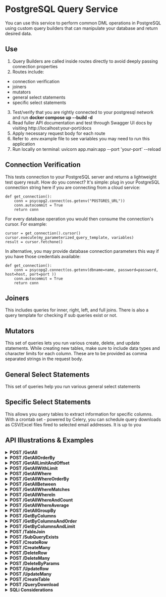 # PostgreSQL Query Service

You can use this service to perform common DML operations in PostgreSQL
using custom query builders that can manipulate your database and return
desired data.

## Use

1. Query Builders are called inside routes directly to avoid deeply passing connection properties
2. Routes include:

- connection verification
- joiners
- mutators
- general select statements
- specific select statements

3. Test/verify that you are rightly connected to your postgresql network and run **docker compose up --build -d**
4. Read fuller API documentation and test through Swagger UI docs by visiting http://localhost:your-port/docs
5. Apply necessary request body for each route
6. Refer to .env.example file to see variables you may need to run this application
7. Run locally on terminal: uvicorn app.main:app --port 'your-port' --reload

## Connection Verification

This tests connection to your PostgreSQL server and returns a lightweight test query result. How do you connect? It's
simple: plug in your PostgreSQL connection string here if you are connecting from a cloud service:

```code
def get_connection():
    conn = psycopg2.connect(os.getenv("POSTGRES_URL"))
    conn.autocommit = True
    return conn
```

For every database operation you would then consume the connection's cursor. For example:

```code
cursor = get_connection().cursor()
cursor.execute(my_parameterized_query_template, variables)
result = cursor.fetchone()
```

In alternative, you may provide database connection parameters this way if you have those credentials available:

```code
def get_connection():
    conn = psycopg2.connect(os.getenv(dbname=name, password=password, host=host, port=port ))
    conn.autocommit = True
    return conn
```

## Joiners

This includes queries for inner, right, left, and full joins. There is also a query template for checking if sub queries exist or not.

## Mutators

This set of queries lets you run various create, delete, and update statements. While creating new tables, make sure to include
data types and character limits for each column. These are to be provided as comma separated strings in the request body.

## General Select Statements

This set of queries help you run various general select statements

## Specific Select Statements

This allows you query tables to extract information for specific columns. With a crontab set - powered by Celery, you can schedule query downloads as CSV/Excel files fired to selected email addresses. It is up to you

## API Illustrations & Examples

<details>
<summary><strong>POST /GetAll</strong></summary>

```json
{
  "table": "example_string"
}
```

</details>

<details>
<summary><strong>POST /GetAllOrderBy</strong></summary>

```json
{
  "order": "example_string"
}
```

</details>

<details>
<summary><strong>POST /GetAllLimitAndOffset</strong></summary>

```json
{
  "limit": 123,
  "offset": 123
}
```

</details>

<details>
<summary><strong>POST /GetAllWithLimit</strong></summary>

```json
{
  "limit": 123
}
```

</details>

<details>
<summary><strong>POST /GetAllWhere</strong></summary>

```json
{
  "conditions": ["example_string"]
}
```

</details>

<details>
<summary><strong>POST /GetAllWhereOrderBy</strong></summary>

```json
{
  "order": "example_string"
}
```

</details>

<details>
<summary><strong>POST /GetAllBetween</strong></summary>

```json
{
  "column": "example_string",
  "start": "example_string",
  "end": "example_string"
}
```

</details>

<details>
<summary><strong>POST /GetAllWhereMatches</strong></summary>

```json
{
  "column": "example_string",
  "wild_card": "example"
}
```

</details>

<details>
<summary><strong>POST /GetAllWhereIn</strong></summary>

```json
{
  "column": "example_string",
  "search_parameters": ["example_string"]
}
```

</details>

<details>
<summary><strong>POST /GetAllWhereAndCount</strong></summary>

```json
{
  "primary_column": "example_string",
  "secondary_column": "example_string",
  "search_parameter": "example"
}
```

</details>

<details>
<summary><strong>POST /GetAllWhereAverage</strong></summary>

```json
{}
```

</details>

<details>
<summary><strong>POST /GetAllGroupBy</strong></summary>

```json
{
  "primary_column": "example_string",
  "secondary_column": "example_string"
}
```

</details>

<details>
<summary><strong>POST /GetByColumns</strong></summary>

```json
{
  "columns": ["example_string"]
}
```

</details>

<details>
<summary><strong>POST /GetByColumnsAndOrder</strong></summary>

```json
{
  "order": "example_string"
}
```

</details>

<details>
<summary><strong>POST /GetByColumnsAndLimit</strong></summary>

```json
{
  "limit": 123
}
```

</details>

<details>
<summary><strong>POST /TableJoin</strong></summary>

```json
{
  "columns": ["example_string"],
  "primary_table": "example_string",
  "secondary_table": "example_string",
  "common_key": "example_string"
}
```

</details>

<details>
<summary><strong>POST /SubQueryExists</strong></summary>

```json
{
  "primary_column": "example_string",
  "primary_table": "example_string",
  "sub_query_select": "example_string",
  "sub_query_table": "example_string",
  "sub_query_where_column": "example_string",
  "sub_query_where_value": "example_string"
}
```

</details>

<details>
<summary><strong>POST /CreateRow</strong></summary>

```json
{
  "columns": ["example_string"],
  "table": "example_string",
  "values": ["example"]
}
```

</details>

<details>
<summary><strong>POST /CreateMany</strong></summary>

```json
{
  "columns": ["example_string"],
  "table": "example_string",
  "values": [["example"]]
}
```

</details>

<details>
<summary><strong>POST /DeleteRow</strong></summary>

```json
{
  "table": "example_string",
  "id": "example",
  "primary_column": "example_string"
}
```

</details>

<details>
<summary><strong>POST /DeleteMany</strong></summary>

```json
{
  "table": "example_string",
  "primary_key": ["example"]
}
```

</details>

<details>
<summary><strong>POST /DeleteByParams</strong></summary>

```json
{
  "conditions": ["example_string"]
}
```

</details>

<details>
<summary><strong>POST /UpdateRow</strong></summary>

```json
{
  "table": "example_string",
  "primary_column": "example_string",
  "set_value": "example_string",
  "secondary_column": "example_string",
  "where_value": "example_string"
}
```

</details>

<details>
<summary><strong>POST /UpdateMany</strong></summary>

```json
{
  "table": "example_string",
  "set_columns": ["example_string"],
  "set_values": ["example"],
  "where_value": "example",
  "where_column": "example_string"
}
```

</details>

<details>
<summary><strong>POST /CreateTable</strong></summary>

```json
{
  "table_name": "example_string",
  "column_names_with_properties": ["example_string"]
}
```

</details>

<details>
<summary><strong>POST /QueryDownload</strong></summary>

```json
{
  "query": "example_string",
  "file_name": "example_string",
  "recipient": "example_string",
  "sender": "example_string",
  "password": "example_string",
  "role": "example_string",
  "subject": "example_string",
  "message": "example_string",
  "email_server": "example_string"
}
```

</details>

<details>
<summary><strong>SQLi Considerations</strong></summary>
<section>Query Builders might be susceptible to SQL injections, and to combat this, an SQLi validator is
called at the top level of every route to track if failing the rules of parameterized queries. Normally,
you should try to prevent using various dangerous PostgreSQL statements which are set aside to trigger 
query failure from the onset within any given route. This error is sent to either your logger or HTTP Response.
</section>

<p>1. Define SQLi patterns you would like to catch: </p>

```code
SQLI_PATTERNS = [
    r"\b(SELECT|INSERT|UPDATE|DELETE|DROP|UNION|ALTER|CREATE|EXEC|--|#|;)\b",
    r"' OR '1'='1",
    r"(?i)(\bor\b|\band\b)\s+\d+=\d+",
]

```

<p>2. Validation issue template which sends log or response with validation feedback: </p>

```code
def get_validation_log(key: str, issues: str | list[str]):
    return {
            "timestamp": datetime.datetime.now().__str__(),
            "validation_warning": f"Validation failed! Unsupported content. Attempted SQLi attack using parameter: {key}.",
            "rejected_value": issues,
            "status": True
            }

```

<p>Returns true is query template has potential SQLi: </p>

```code
def is_potential_sqli(param: str) -> bool:
    for pattern in SQLI_PATTERNS:
        if re.search(pattern, param, flags=re.IGNORECASE):
            return True
    return False
```

<p>Performs full validation by for single value parameters of list of parameters: </p>

```code
async def validate_params_against_sqli(params: dict):
    try:
        issues = []
        for key, value in params.items():
           if isinstance(value, str) and is_potential_sqli(value):
              await handle_logging("error", get_validation_log(key, value))
           elif isinstance(value, list) and len(value) != 0:
               for element in value:
                   if(is_potential_sqli(element)):
                       issues.append(element)
                       await handle_logging("error", get_validation_log(key, value))

        return issues

    except errors.SyntaxError:
        raise HTTPException(status_code=status.HTTP_422_UNPROCESSABLE_ENTITY, detail="Validation Error Occurred While Processing Request")
```

</details>
